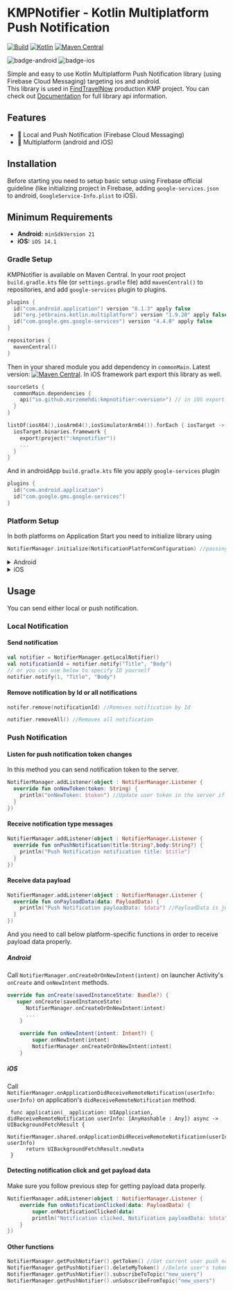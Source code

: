 # KMPNotifier - Kotlin Multiplatform Push Notification
[![Build](https://github.com/mirzemehdi/KMPNotifier/actions/workflows/build.yml/badge.svg)](https://github.com/mirzemehdi/KMPNotifier/actions/workflows/build.yml) 
[![Kotlin](https://img.shields.io/badge/Kotlin-1.9.22-blue.svg?style=flat&logo=kotlin)](https://kotlinlang.org)
[![Maven Central](https://img.shields.io/maven-central/v/io.github.mirzemehdi/kmpnotifier?color=blue)](https://search.maven.org/search?q=g:io.github.mirzemehdi)

![badge-android](http://img.shields.io/badge/platform-android-6EDB8D.svg?style=flat)
![badge-ios](http://img.shields.io/badge/platform-ios-CDCDCD.svg?style=flat)

Simple and easy to use Kotlin Multiplatform Push Notification library (using Firebase Cloud Messaging) targeting ios and android.  
This library is used in [FindTravelNow](https://github.com/mirzemehdi/FindTravelNow-KMM/) production KMP project.
You can check out [Documentation](https://mirzemehdi.github.io/KMPNotifier) for full library api information.

## Features
  - 🔔 Local and Push Notification (Firebase Cloud Messaging)
  - 📱 Multiplatform (android and iOS)

## Installation
Before starting you need to setup basic setup using Firebase official guideline (like initializing project in Firebase, adding `google-services.json` to android, `GoogleService-Info.plist` to iOS).

## Minimum Requirements

- **Android:** `minSdkVersion 21`
- **iOS:** `iOS 14.1`


### Gradle Setup
KMPNotifier is available on Maven Central. In your root project `build.gradle.kts` file (or `settings.gradle` file) add `mavenCentral()` to repositories, and  add `google-services` plugin to plugins.

```kotlin
plugins {
  id("com.android.application") version "8.1.3" apply false
  id("org.jetbrains.kotlin.multiplatform") version "1.9.20" apply false
  id("com.google.gms.google-services") version "4.4.0" apply false
}

repositories { 
  mavenCentral()
}
```

Then in your shared module you add dependency in `commonMain`. Latest version: [![Maven Central](https://img.shields.io/maven-central/v/io.github.mirzemehdi/kmpnotifier?color=blue)](https://search.maven.org/search?q=g:io.github.mirzemehdi). In iOS framework part export this library as well.
```kotlin
sourceSets {
  commonMain.dependencies {
    api("io.github.mirzemehdi:kmpnotifier:<version>") // in iOS export this library
  }
}

listOf(iosX64(),iosArm64(),iosSimulatorArm64()).forEach { iosTarget ->
  iosTarget.binaries.framework {
    export(project(":kmpnotifier"))
    ...
  }
}
```

And in androidApp `build.gradle.kts` file you apply `google-services` plugin  
```kotlin
plugins {
  id("com.android.application")
  id("com.google.gms.google-services")
}
```


### Platform Setup
In both platforms on Application Start you need to initialize library using 
```kotlin 
NotifierManager.initialize(NotificationPlatformConfiguration) //passing android or ios configuration depending on the platform
```

<details>
  <summary>Android</summary>

  ### Android Setup
 ```kotlin
class MyApplication : Application() {
    override fun onCreate() {
        super.onCreate()
        /**
         * By default showPushNotification value is true.
         * When set showPushNotification to false foreground push  notification will not be shown to user.
         * You can still get notification content using #onPushNotification listener method.
         */
        NotifierManager.initialize(
            configuration = NotificationPlatformConfiguration.Android(
                notificationIconResId = R.drawable.ic_launcher_foreground,
                showPushNotification = true,
            )
        )
    }
}
```

Also starting from Android 13(API Level 33) you need to ask runtime `POST_NOTIFICATIONS` in activity. I created utility function that you can use in activity.
```kotlin
val permissionUtil by permissionUtil()
permissionUtil.askNotificationPermission() //this will ask permission in Android 13(API Level 33) or above, otherwise permission will be granted.
```
  
  
</details>

<details>
  <summary>iOS</summary>

  ### iOS Setup
  First you just need to include FirebaseMessaging library to your ios app from Xcode. Then on application start you need to call both FirebaseApp initialization and NotifierManager initialization methods, and apnsToken setting as below. Don't forget to add Push Notifications and Background Modes (Remote Notifications) signing capability in Xcode.

```swift
import SwiftUI
import shared
import FirebaseCore
import FirebaseMessaging

class AppDelegate: NSObject, UIApplicationDelegate {

  func application(_ application: UIApplication,
                   didFinishLaunchingWithOptions launchOptions: [UIApplication.LaunchOptionsKey : Any]? = nil) -> Bool {

      FirebaseApp.configure() //important
      
      //By default showPushNotification value is true.
      //When set showPushNotification to false foreground push  notification will not be shown.
      //You can still get notification content using #onPushNotification listener method.
      NotifierManager.shared.initialize(configuration: NotificationPlatformConfigurationIos(showPushNotification: true))
      
    return true
  }

  func application(_ application: UIApplication, didRegisterForRemoteNotificationsWithDeviceToken deviceToken: Data) {
        Messaging.messaging().apnsToken = deviceToken
  }
    
}

@main
struct iOSApp: App {
    
    @UIApplicationDelegateAdaptor(AppDelegate.self) var delegate
    
    var body: some Scene {
        WindowGroup {
            ContentView()
        }
    }
}


```



 
</details>

## Usage
You can send either local or push notification.

### Local Notification

#### Send notification

```kotlin
val notifier = NotifierManager.getLocalNotifier()
val notificationId = notifier.notify("Title", "Body") 
// or you can use below to specify ID yourself
notifier.notify(1, "Title", "Body")


```

#### Remove notification by Id or all notifications

```kotlin
notifer.remove(notificationId) //Removes notification by Id  

notifier.removeAll() //Removes all notification

```

### Push Notification

#### Listen for push notification token changes
In this method you can send notification token to the server.

```kotlin
NotifierManager.addListener(object : NotifierManager.Listener {
  override fun onNewToken(token: String) {
    println("onNewToken: $token") //Update user token in the server if needed
  }
}) 
```

#### Receive notification type messages  
```kotlin
NotifierManager.addListener(object : NotifierManager.Listener {
  override fun onPushNotification(title:String?,body:String?) {
    println("Push Notification notification title: $title")
  }
}) 
```


#### Receive data payload
```kotlin
NotifierManager.addListener(object : NotifierManager.Listener {
  override fun onPayloadData(data: PayloadData) {
    println("Push Notification payloadData: $data") //PayloadData is just typeAlias for Map<String,*>.
  }
}) 
```
And you need to call below platform-specific functions in order to receive payload data properly.
##### Android
Call `NotifierManager.onCreateOrOnNewIntent(intent)` on launcher Activity's `onCreate` and `onNewIntent` methods.
```kotlin
override fun onCreate(savedInstanceState: Bundle?) {
   super.onCreate(savedInstanceState)
      NotifierManager.onCreateOrOnNewIntent(intent)
      ...
    }

    override fun onNewIntent(intent: Intent?) {
        super.onNewIntent(intent)
        NotifierManager.onCreateOrOnNewIntent(intent)
    }

```

##### iOS
Call `NotifierManager.onApplicationDidReceiveRemoteNotification(userInfo: userInfo)` on application's `didReceiveRemoteNotification` method.

```
 func application(_ application: UIApplication, didReceiveRemoteNotification userInfo: [AnyHashable : Any]) async -> UIBackgroundFetchResult {
      NotifierManager.shared.onApplicationDidReceiveRemoteNotification(userInfo: userInfo)
      return UIBackgroundFetchResult.newData
 }

```  


#### Detecting notification click and get payload data
Make sure you follow previous step for getting payload data properly.
```kotlin
NotifierManager.addListener(object : NotifierManager.Listener {
    override fun onNotificationClicked(data: PayloadData) {
        super.onNotificationClicked(data)
        println("Notification clicked, Notification payloadData: $data")
    }
}) 
```   


#### Other functions
```kotlin
NotifierManager.getPushNotifier().getToken() //Get current user push notification token
NotifierManager.getPushNotifier().deleteMyToken() //Delete user's token for example when user logs out 
NotifierManager.getPushNotifier().subscribeToTopic("new_users") 
NotifierManager.getPushNotifier().unSubscribeFromTopic("new_users") 
```




